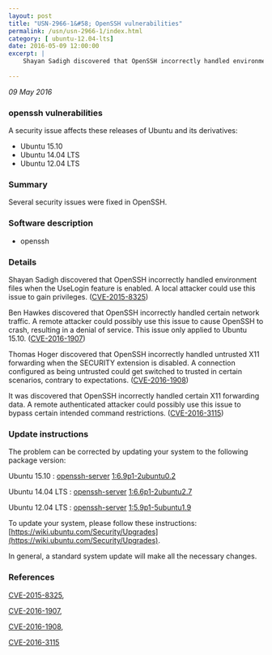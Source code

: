 ```yaml
---
layout: post
title: "USN-2966-1&#58; OpenSSH vulnerabilities"
permalink: /usn/usn-2966-1/index.html
category: [ ubuntu-12.04-lts]
date: 2016-05-09 12:00:00
excerpt: |
    Shayan Sadigh discovered that OpenSSH incorrectly handled environment files when the UseLogin feature is enabled. A local attacker could use this issue to gain privileges. ([CVE-2015-8325](http://people.ubuntu.com/~ubuntu-security/cve/CVE-2015-8325))
    
--- 
```

 
 

*09 May 2016*

### openssh vulnerabilities

A security issue affects these releases of Ubuntu and its derivatives:

* Ubuntu 15.10
* Ubuntu 14.04 LTS
* Ubuntu 12.04 LTS

### Summary

Several security issues were fixed in OpenSSH. 

### Software description

* openssh 

### Details

Shayan Sadigh discovered that OpenSSH incorrectly handled environment files when the UseLogin feature is enabled. A local attacker could use this issue to gain privileges. ([CVE-2015-8325](http://people.ubuntu.com/~ubuntu-security/cve/CVE-2015-8325))

Ben Hawkes discovered that OpenSSH incorrectly handled certain network traffic. A remote attacker could possibly use this issue to cause OpenSSH to crash, resulting in a denial of service. This issue only applied to Ubuntu 15.10. ([CVE-2016-1907](http://people.ubuntu.com/~ubuntu-security/cve/CVE-2016-1907))

Thomas Hoger discovered that OpenSSH incorrectly handled untrusted X11 forwarding when the SECURITY extension is disabled. A connection configured as being untrusted could get switched to trusted in certain scenarios, contrary to expectations. ([CVE-2016-1908](http://people.ubuntu.com/~ubuntu-security/cve/CVE-2016-1908))

It was discovered that OpenSSH incorrectly handled certain X11 forwarding data. A remote authenticated attacker could possibly use this issue to bypass certain intended command restrictions. ([CVE-2016-3115](http://people.ubuntu.com/~ubuntu-security/cve/CVE-2016-3115)) 

### Update instructions

The problem can be corrected by updating your system to the following package version:

Ubuntu 15.10
 : [openssh-server](https://launchpad.net/ubuntu/+source/openssh) <span> [1:6.9p1-2ubuntu0.2](https://launchpad.net/ubuntu/+source/openssh/1:6.9p1-2ubuntu0.2) </span> 

Ubuntu 14.04 LTS
 : [openssh-server](https://launchpad.net/ubuntu/+source/openssh) <span> [1:6.6p1-2ubuntu2.7](https://launchpad.net/ubuntu/+source/openssh/1:6.6p1-2ubuntu2.7) </span> 

Ubuntu 12.04 LTS
 : [openssh-server](https://launchpad.net/ubuntu/+source/openssh) <span> [1:5.9p1-5ubuntu1.9](https://launchpad.net/ubuntu/+source/openssh/1:5.9p1-5ubuntu1.9) </span> 

To update your system, please follow these instructions: [https://wiki.ubuntu.com/Security/Upgrades](https://wiki.ubuntu.com/Security/Upgrades).

In general, a standard system update will make all the necessary changes. 

### References

 
 [CVE-2015-8325](http://people.ubuntu.com/~ubuntu-security/cve/CVE-2015-8325), 

 [CVE-2016-1907](http://people.ubuntu.com/~ubuntu-security/cve/CVE-2016-1907), 

 [CVE-2016-1908](http://people.ubuntu.com/~ubuntu-security/cve/CVE-2016-1908), 

 [CVE-2016-3115](http://people.ubuntu.com/~ubuntu-security/cve/CVE-2016-3115)
 

